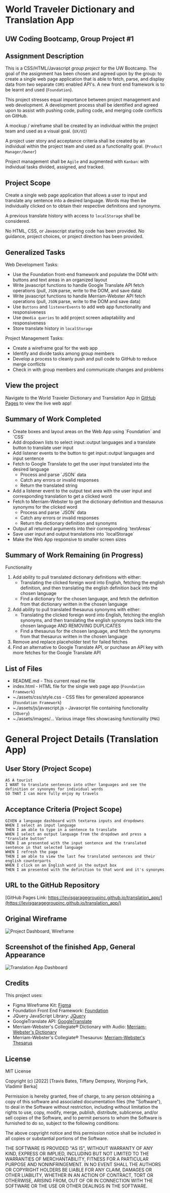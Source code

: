 # World Traveler Dictionary and Translation App
## UW Coding Bootcamp, Group Project #1

## Assignment Description
This is a CSS/HTML/Javascript *group project* for the UW Bootcamp. The goal of the assignment has been chosen and agreed upon by the group: to create a single web page application that is able to fetch, parse, and display data from two separate `CORS` enabled API's. A new front end framework is to be learnt and used (`Foundation`). 

This project stresses equal importance between project management and web development.
A development process shall be identified and agreed upon to assist wtih pushing code, pulling code, and merging code conflicts on GitHub.

A mockup / wireframe shall be created by an individual within the project team and used as a visual goal. (`UX/UI`)

A project user story and acceptance criteria shall be created by an individual within the project team and used as a functionality goal. (`Product Manager/Owner`)

Project management shall be `Agile` and augmented with `Kanban`: with individual tasks divided, assigned, and tracked.

## Project Scope
Create a single web page application that allows a user to input and translate any sentence into a desired language.
Words may then be individually clicked on to obtain their respective definitions and synonyms.

A previous translate history with access to `localStorage` shall be considered. 

No HTML, CSS, or Javascript starting code has been provided.
No guidance, project choices, or project direction has been provided.

## Generalized Tasks
Web Development Tasks:
- Use the Foundation front-end framework and populate the DOM with: buttons and text areas in an organized layout
- Write javascript functions to handle Google Translate API fetch operations (pull, `JSON` parse, write to the DOM, and save data)  
- Write javascript functions to handle Merriam-Webster API fetch operations (pull, `JSON` parse, write to the DOM and save data)
- Use `Buttons` and `listenerEvents` to add web app functionality and responsiveness
- Use `@media queries` to add project screen adaptability and responsiveness
- Store translate history in `localStorage`

Project Management Tasks:
- Create a wireframe goal for the web app
- Identify and divide tasks among group members 
- Develop a process to cleanly push and pull code to GitHub to reduce merge conflicts 
- Check in with group members and communicate changes and problems

## View the project

Navigate to the World Traveler Dictionary and Translation App in [GitHub Pages](https://levisgaragegroupinc.github.io/translation_app/) to view the live web app! 

## Summary of Work Completed
<ul>
    <li>Create boxes and layout areas on the Web App using `Foundation` and `CSS`</li>
    <li>Add dropdown lists to select input::output languages and a translate button to translate user input</li>
    <li>Add listener events to the button to get input::output languages and input sentence</li>
    <li>Fetch to Google Translate to get the user input translated into the desired language
        <ul>
            <li>Process and parse `JSON` data</li>
            <li>Catch any errors or invalid responses</li>
            <li>Return the translated string</li>
        </ul>
    </li>
    <li>Add a listener event to the output text area with the user input and corresponding translation to get a clicked word </li>
    <li>Fetch to Merriam-Webster to get the dictionary definition and thesaurus synonyms for the clicked word
        <ul>
            <li>Process and parse `JSON` data</li>
            <li>Catch any errors or invalid responses</li>
            <li>Return the dictionary definition and synonyms</li>
        </ul>
    </li>
    <li>Output all returned arguments into their corresponding `textAreas` </li>
    <li>Save user input and output translations into `localStorage`</li>
    <li>Make the Web App responsive to smaller screen sizes</li>
</ul>

## Summary of Work Remaining (in Progress)
Functionality
<ol>
  <li>Add ability to pull translated dictionary definitions with either:
    <ul>
        <li>Translating the clicked foreign word into English, fetching the english definition, and then translating the english definition back into the chosen language</li>
        <li>Find a dictionary for the chosen language, and fetch the definition from that dictionary written in the chosen language</li>
    </ul>
  </li>
  <li>Add ability to pull translated thesaurus synonyms with either:
    <ul>
        <li>Translating the clicked foreign word into English, fetching the english synonyms, and then translating the english synonyms back into the chosen language AND REMOVING DUPLICATES</li>
        <li>Find a thesaurus for the chosen language, and fetch the synonyms from that thesaurus written in the chosen language</li>
    </ul>
  </li>
  <li>Remove and replace placeholder text for failed fetches</li>
  <li>Find an alternative to Google Translate API, or purchase an API key with more fetches for the Google Translate API</li>
</ol>

## List of Files
* README.md - This current read me file
* index.html - HTML file for the single web page app (`Foundation Framework`)
* ~./assets/css/style.css - CSS files for generalized appearance (`Foundation Framework`)
* ~./assets/js/javascript.js - Javascript file containing functionality (`JQuery`)
* ~./assets/images/... Various image files showcasing functionality (`PNG`)

# General Project Details (Translation App)

## User Story (Project Scope)

```
AS A tourist
I WANT to translate sentences into other languages and see the definition or synonyms for individual words
SO THAT I can more fully enjoy my travels
```

## Acceptance Criteria (Project Scope)

```
GIVEN a language dashboard with textarea inputs and dropdowns
WHEN I select an input language
THEN I am able to type in a sentence to translate
WHEN I select an output language from the dropdown and press a "translate button"
THEN I am presented with the input sentence and the translated sentence in that selected language
WHEN I refresh the page
THEN I am able to view the last few translated sentences and their english counterparts
WHEN I click on an English word in the output box
THEN I am presented with the definition to that word and it's synonyms
```

## URL to the GitHub Repository

[GitHub Pages Link: https://levisgaragegroupinc.github.io/translation_app/](https://levisgaragegroupinc.github.io/translation_app/)

## Original Wireframe

![Project Dashboard, Wireframe](./assets/images/Wireframe.png "Project Dashboard, Wireframe")

## Screenshot of the finished App, General Appearance

![Translation App Dashboard](./assets/images/Screenshot_Translation_App.png "Translation App Dashboard")

## Credits

This project uses:

 - Figma Wireframe Kit: [Figma](https://www.figma.com/templates/wireframe-kits/)
 - Foundation Front End Framework: [Foundation](https://get.foundation/index.html)
 - JQuery JavaScript Library: [JQuery](https://jquery.com/)
 - GoogleTranslate API: [GoogleTranslate](https://rapidapi.com/googlecloud/api/google-translate1/)
 - Merriam-Webster's Collegiate® Dictionary with Audio: [Merriam-Webster's Dictionary](https://dictionaryapi.com/products/api-collegiate-dictionary)
 - Merriam-Webster's Collegiate® Thesaurus: [Merriam-Webster's Thesarus](https://dictionaryapi.com/products/api-collegiate-thesaurus)

## License
MIT License

Copyright (c) [2022] [Travis Bates, Tiffany Dempsey, Wonjong Park, Vladimir Berka]

Permission is hereby granted, free of charge, to any person obtaining a copy
of this software and associated documentation files (the "Software"), to deal
in the Software without restriction, including without limitation the rights
to use, copy, modify, merge, publish, distribute, sublicense, and/or sell
copies of the Software, and to permit persons to whom the Software is
furnished to do so, subject to the following conditions:

The above copyright notice and this permission notice shall be included in all
copies or substantial portions of the Software.

THE SOFTWARE IS PROVIDED "AS IS", WITHOUT WARRANTY OF ANY KIND, EXPRESS OR
IMPLIED, INCLUDING BUT NOT LIMITED TO THE WARRANTIES OF MERCHANTABILITY,
FITNESS FOR A PARTICULAR PURPOSE AND NONINFRINGEMENT. IN NO EVENT SHALL THE
AUTHORS OR COPYRIGHT HOLDERS BE LIABLE FOR ANY CLAIM, DAMAGES OR OTHER
LIABILITY, WHETHER IN AN ACTION OF CONTRACT, TORT OR OTHERWISE, ARISING FROM,
OUT OF OR IN CONNECTION WITH THE SOFTWARE OR THE USE OR OTHER DEALINGS IN THE
SOFTWARE.
